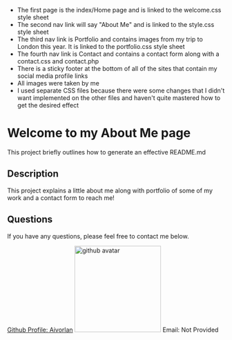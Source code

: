 * The first page is the index/Home page and is linked to the welcome.css style sheet 
* The second nav link will say "About Me" and is linked to the style.css style sheet
* The third nav link is Portfolio and contains images from my trip to London this year. 
    It is linked to the portfolio.css style sheet
* The fourth nav link is Contact and contains a contact form along with a contact.css and contact.php 
* There is a sticky footer at the bottom of all of the sites that contain my social media profile links 
* All images were taken by me
* I used separate CSS files because there were some changes that I didn't want implemented on the other files and haven't quite mastered how to get the desired effect
# Welcome to my About Me page
This project briefly outlines how to generate an effective README.md
## Description
This project explains a little about me along with portfolio of some of my work and a contact form to reach me!

## Questions
If you have any questions, please feel free to contact me below.

<a href='https://github.com/Aivorlan'>Github Profile: Aivorlan</a>
<img src='https://avatars3.githubusercontent.com/u/65247434?v=4' height='200px' alt='github avatar'>
Email: Not Provided

